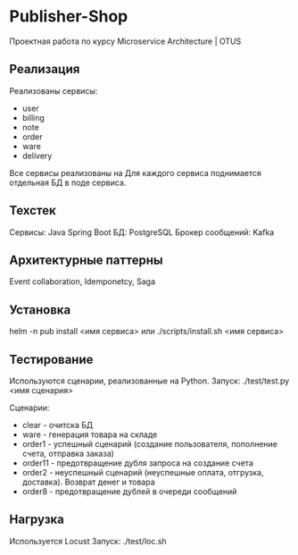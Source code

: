 # Publisher-Shop
Проектная работа по курсу Microservice Architecture | OTUS

## Реализация
Реализованы сервисы:
 - user
 - billing
 - note
 - order
 - ware
 - delivery

Все сервисы реализованы на 
Для каждого сервиса поднимается отдельная БД в поде сервиса.

## Техстек
Сервисы:			Java Spring Boot
БД:					PostgreSQL
Брокер сообщений:	Kafka


## Архитектурные паттерны
Event collaboration, Idemponetcy, Saga


## Установка
helm -n pub install <имя сервиса> 
или
./scripts/install.sh <имя сервиса>


## Тестирование
Используются сценарии, реализованные на Python.
Запуск:
./test/test.py <имя сценария>

Сценарии:
 - clear	- очитска БД
 - ware		- генерация товара на складе
 - order1	- успешный сценарий (создание пользователя, пополнение счета, отправка заказа)
 - order11	- предотвращение дубля запроса на создание счета
 - order2	- неуспешный сценарий (неуспешные оплата, отгрузка, доставка). Возврат денег и товара
 - order8	- предотвращение дублей в очереди сообщений

## Нагрузка
Используется Locust
Запуск:
./test/loc.sh

